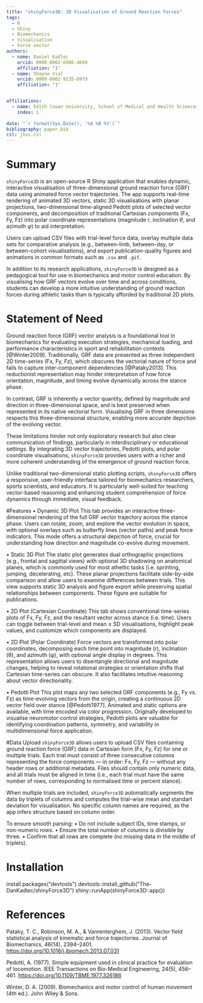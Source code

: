 ```yaml
---
title: "shinyForce3D: 3D Visualisation of Ground Reaction Forces"
tags:
  - R
  - Shiny
  - Biomechanics
  - Visualisation
  - Force vector
authors:
  - name: Daniel Kadlec
    orcid: 0000-0002-6986-4689
    affiliation: "1"
  - name: Shayne Vial
    orcid: 0000-0002-9235-8979
    affiliation: "1"


affiliations:
  - name: Edith Cowan University, School of Medical and Health Sciences
    index: 1
    
date: "`r format(Sys.Date(), '%d %B %Y')`"
bibliography: paper.bib
csl: joss.csl  
---
```


# Summary
`shinyForce3D` is an open-source R Shiny application that enables dynamic, interactive visualisation of three-dimensional ground reaction force (GRF) data using animated force vector trajectories. The app supports real-time rendering of animated 3D vectors, static 3D visualisations with planar projections, two-dimensional time-aligned Pedotti plots of selected vector components, and decomposition of traditional Cartesian components (Fx, Fy, Fz) into polar coordinate representations (magnitude *r*, inclination *θ*, and azimuth *φ*) to aid interpretation.

Users can upload CSV files with trial-level force data, overlay multiple data sets for comparative analysis (e.g., between-limb, between-day, or between-cohort visualisations), and export publication-quality figures and animations in common formats such as `.csv` and `.gif`.

In addition to its research applications, `shinyForce3D` is designed as a pedagogical tool for use in biomechanics and motor control education. By visualising how GRF vectors evolve over time and across conditions, students can develop a more intuitive understanding of ground reaction forces during athletic tasks than is typically afforded by traditional 2D plots.


# Statement of Need
Ground reaction force (GRF) vector analysis is a foundational tool in biomechanics for evaluating execution strategies, mechanical loading, and performance characteristics in sport and rehabilitation contexts [@Winter2009]. Traditionally, GRF data are presented as three independent 2D time-series (Fx, Fy, Fz), which obscures the vectorial nature of force and fails to capture inter-component dependencies [@Pataky2013]. This reductionist representation may hinder interpretation of how force orientation, magnitude, and timing evolve dynamically across the stance phase.

In contrast, GRF is inherently a vector quantity, defined by magnitude and direction in three-dimensional space, and is best preserved when represented in its native vectorial form. Visualising GRF in three dimensions respects this three-dimensional structure, enabling more accurate depiction of the evolving vector. 

These limitations hinder not only exploratory research but also clear communication of findings, particularly in interdisciplinary or educational settings. By integrating 3D vector trajectories, Pedotti plots, and polar coordinate visualisations, `shinyForce3D` provides users with a richer and more coherent understanding of the emergence of ground reaction force.

Unlike traditional two-dimensional static plotting scripts, `shinyForce3D` offers a responsive, user-friendly interface tailored for biomechanics researchers, sports scientists, and educators. It is particularly well-suited for teaching vector-based reasoning and enhancing student comprehension of force dynamics through immediate, visual feedback.


#Features
•	Dynamic 3D Plot
	This tab provides an interactive three-dimensional rendering of the full GRF vector trajectory across the stance phase. Users can rotate, zoom, and explore the vector evolution in space, with optional overlays such as butterfly lines (vector paths) and peak force indicators. This mode offers a structural depiction of force, crucial for understanding how direction and magnitude co-evolve during movement.
	
•	Static 3D Plot
	The static plot generates dual orthographic projections (e.g., frontal and sagittal views) with optional 3D shadowing on anatomical planes, which is commonly used for most atheltic tasks (i.e. sprinting, jumping, decelerating, etc). These planar projections facilitate side-by-side comparison and allow users to examine differences between trials. This view supports static 3D analysis and figure export while preserving spatial relationships between components. These figure are suitable for publications.
	
•	2D Plot (Cartesian Coordinate)
	This tab shows conventional time-series plots of Fx, Fy, Fz, and the resultant vector across stance (i.e. time). Users can toggle between trial-level and mean ± SD visualisations, highlight peak values, and customize which components are displayed.
	
•	2D Plot (Polar Coordinate)
	Force vectors are transformed into polar coordinates, decomposing each time point into magnitude (r), inclination (θ), and azimuth (φ), with optional angle display in degrees. This representation allows users to disentangle directional and magnitude changes, helping to reveal rotational strategies or orientation shifts that Cartesian time-series can obscure. It also facilitates intuitive reasoning about vector directionality.
	
•	Pedotti Plot
	This plot maps any two selected GRF components (e.g., Fy vs. Fz) as time-evolving vectors from the origin, creating a continuous 2D vector field over stance [@Pedotti1977]. Animated and static options are available, with time encoded via color progression. Originally developed to visualise neuromotor control strategies, Pedotti plots are valuable for identifying coordination patterns, symmetry, and variability in multidimensional force application.
	
	
#Data Upload
`shinyForce3D` allows users to upload CSV files containing ground reaction force (GRF) data in Cartesian form (Fx, Fy, Fz) for one or multiple trials. Each trial must consist of three consecutive columns representing the force components — in order: Fx, Fy, Fz — without any header rows or additional metadata. Files should contain only numeric data, and all trials must be aligned in time (i.e., each trial must have the same number of rows, corresponding to normalised time or percent stance).

When multiple trials are included, `shinyForce3D` automatically segments the data by triplets of columns and computes the trial-wise mean and standart deviation for visualisation. No specific column names are required, as the app infers structure based on column order.

To ensure smooth parsing:
	•	Do not include subject IDs, time stamps, or non-numeric rows.
	•	Ensure the total number of columns is divisible by three.
	•	Confirm that all rows are complete (no missing data in the middle of triplets).


# Installation
install.packages("devtools")
devtools::install_github("The-DanKadlec/shinyForce3D")
shiny::runApp(shinyForce3D::app())

# References
Pataky, T. C., Robinson, M. A., & Vanrenterghem, J. (2013). Vector field statistical analysis of kinematic and force trajectories. Journal of Biomechanics, 46(14), 2394–2401. https://doi.org/10.1016/j.jbiomech.2013.07.031

Pedotti, A. (1977). Simple equipment used in clinical practice for evaluation of locomotion. IEEE Transactions on Bio-Medical Engineering, 24(5), 456–461. https://doi.org/10.1109/TBME.1977.326186

Winter, D. A. (2009). Biomechanics and motor control of human movement (4th ed.). John Wiley & Sons.
